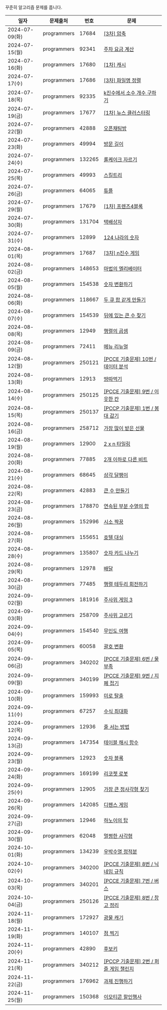 꾸준히 알고리즘 문제를 풉니다.

| 일자 | 문제출처 | 번호 | 문제 |
| --- | --- | --- | --- |
| 2024-07-09(화) | programmers | 17684 | [\[3차\] 압축](https://school.programmers.co.kr/learn/courses/30/lessons/17684)  |
| 2024-07-15(월) | programmers | 92341 | [주차 요금 계산](https://school.programmers.co.kr/learn/courses/30/lessons/92341) |
| 2024-07-16(화) | programmers | 17680 | [\[1차\] 캐시](https://school.programmers.co.kr/learn/courses/30/lessons/17680) |
| 2024-07-17(수) | programmers | 17686 | [\[3차\] 파일명 정렬](https://school.programmers.co.kr/learn/courses/30/lessons/17686) |
| 2024-07-18(목) | programmers | 92335 | [k진수에서 소수 개수 구하기](https://school.programmers.co.kr/learn/courses/30/lessons/92335) |
| 2024-07-19(금) | programmers | 17677 | [\[1차\] 뉴스 클러스터링](https://school.programmers.co.kr/learn/courses/30/lessons/17677) |
| 2024-07-22(월) | programmers | 42888 | [오픈채팅방](https://school.programmers.co.kr/learn/courses/30/lessons/42888) |
| 2024-07-23(화) | programmers | 49994 | [방문 길이](https://school.programmers.co.kr/learn/courses/30/lessons/49994) |
| 2024-07-24(수) | programmers | 132265 | [롤케이크 자르기](https://school.programmers.co.kr/learn/courses/30/lessons/132265) |
| 2024-07-25(목) | programmers | 49993 | [스킬트리](https://school.programmers.co.kr/learn/courses/30/lessons/49993) |
| 2024-07-26(금) | programmers | 64065 | [튜플](https://school.programmers.co.kr/learn/courses/30/lessons/64065) |
| 2024-07-29(월) | programmers | 17679 | [\[1차\] 프렌즈4블록](https://school.programmers.co.kr/learn/courses/30/lessons/17679) |
| 2024-07-30(화) | programmers | 131704 | [택배상자](https://school.programmers.co.kr/learn/courses/30/lessons/131704) |
| 2024-07-31(수) | programmers | 12899 | [124 나라의 숫자](https://school.programmers.co.kr/learn/courses/30/lessons/12899) |
| 2024-08-01(목) | programmers | 17687 | [\[3차\] n진수 게임](https://school.programmers.co.kr/learn/courses/30/lessons/17687) |
| 2024-08-02(금) | programmers | 148653 | [마법의 엘리베이터](https://school.programmers.co.kr/learn/courses/30/lessons/148653) |
| 2024-08-05(월) | programmers | 154538 | [숫자 변환하기](https://school.programmers.co.kr/learn/courses/30/lessons/154538) |
| 2024-08-06(화) | programmers | 118667 | [두 큐 합 같게 만들기](https://school.programmers.co.kr/learn/courses/30/lessons/118667) |
| 2024-08-07(수) | programmers | 154539 | [뒤에 있는 큰 수 찾기](https://school.programmers.co.kr/learn/courses/30/lessons/154539) |
| 2024-08-08(목) | programmers | 12949 | [행렬의 곱셈](https://school.programmers.co.kr/learn/courses/30/lessons/12949) |
| 2024-08-09(금) | programmers | 72411 | [메뉴 리뉴얼](https://school.programmers.co.kr/learn/courses/30/lessons/72411) |
| 2024-08-12(월) | programmers | 250121 | [\[PCCE 기출문제\] 10번 / 데이터 분석](https://school.programmers.co.kr/learn/courses/30/lessons/250121) |
| 2024-08-13(화) | programmers | 12913 | [땅따먹기](https://school.programmers.co.kr/learn/courses/30/lessons/12913) |
| 2024-08-14(수) | programmers | 250125 | [\[PCCE 기출문제\] 9번 / 이웃한 칸](https://school.programmers.co.kr/learn/courses/30/lessons/250125) |
| 2024-08-15(목) | programmers | 250137 | [\[PCCP 기출문제\] 1번 / 붕대 감기](https://school.programmers.co.kr/learn/courses/30/lessons/250137) |
| 2024-08-16(금) | programmers | 258712 | [가장 많이 받은 선물](https://school.programmers.co.kr/learn/courses/30/lessons/258712) |
| 2024-08-19(월) | programmers | 12900 | [2 x n 타일링](https://school.programmers.co.kr/learn/courses/30/lessons/12900) |
| 2024-08-20(화) | programmers | 77885 | [2개 이하로 다른 비트](https://school.programmers.co.kr/learn/courses/30/lessons/77885) |
| 2024-08-21(수) | programmers | 68645 | [삼각 달팽이](https://school.programmers.co.kr/learn/courses/30/lessons/68645) |
| 2024-08-22(목) | programmers | 42883 | [큰 수 만들기](https://school.programmers.co.kr/learn/courses/30/lessons/42883) |
| 2024-08-23(금) | programmers | 178870 | [연속된 부분 수열의 합](https://school.programmers.co.kr/learn/courses/30/lessons/178870) |
| 2024-08-26(월) | programmers | 152996 | [시소 짝꿍](https://school.programmers.co.kr/learn/courses/30/lessons/152996) |
| 2024-08-27(화) | programmers | 155651 | [호텔 대실](https://school.programmers.co.kr/learn/courses/30/lessons/155651) |
| 2024-08-28(수) | programmers | 135807 | [숫자 카드 나누기](https://school.programmers.co.kr/learn/courses/30/lessons/135807) |
| 2024-08-29(목) | programmers | 12978 | [배달](https://school.programmers.co.kr/learn/courses/30/lessons/12978) |
| 2024-08-30(금) | programmers | 77485 | [행렬 테두리 회전하기](https://school.programmers.co.kr/learn/courses/30/lessons/77485) |
| 2024-09-02(월) | programmers | 181916 | [주사위 게임 3](https://school.programmers.co.kr/learn/courses/30/lessons/181916) |
| 2024-09-03(화) | programmers | 258709 | [주사위 고르기](https://school.programmers.co.kr/learn/courses/30/lessons/258709) |
| 2024-09-04(수) | programmers | 154540 | [무인도 여행](https://school.programmers.co.kr/learn/courses/30/lessons/154540) |
| 2024-09-05(목) | programmers | 60058 | [괄호 변환](https://school.programmers.co.kr/learn/courses/30/lessons/60058) |
| 2024-09-06(금) | programmers | 340202 | [\[PCCE 기출문제\] 6번 / 물 부족](https://school.programmers.co.kr/learn/courses/30/lessons/340202) |
| 2024-09-09(월) | programmers | 340199 | [\[PCCE 기출문제\] 9번 / 지폐 접기](https://school.programmers.co.kr/learn/courses/30/lessons/340199) |
| 2024-09-10(화) | programmers | 159993 | [미로 탈출](https://school.programmers.co.kr/learn/courses/30/lessons/159993) |
| 2024-09-11(수) | programmers | 67257 | [수식 최대화](https://school.programmers.co.kr/learn/courses/30/lessons/67257) |
| 2024-09-12(목) | programmers | 12936 | [줄 서는 방법](https://school.programmers.co.kr/learn/courses/30/lessons/12936) |
| 2024-09-13(금) | programmers | 147354 | [테이블 해시 함수](https://school.programmers.co.kr/learn/courses/30/lessons/147354) |
| 2024-09-23(월) | programmers | 12923 | [숫자 블록](https://school.programmers.co.kr/learn/courses/30/lessons/12923) |
| 2024-09-24(화) | programmers | 169199 | [리코쳇 로봇](https://school.programmers.co.kr/learn/courses/30/lessons/169199) |
| 2024-09-25(수) | programmers | 12905 | [가장 큰 정사각형 찾기](https://school.programmers.co.kr/learn/courses/30/lessons/12905) |
| 2024-09-26(목) | programmers | 142085 | [디펜스 게임](https://school.programmers.co.kr/learn/courses/30/lessons/142085) |
| 2024-09-27(금) | programmers | 12946 | [하노이의 탑](https://school.programmers.co.kr/learn/courses/30/lessons/12946) |
| 2024-09-30(월) | programmers | 62048 | [멀쩡한 사각형](https://school.programmers.co.kr/learn/courses/30/lessons/62048) |
| 2024-10-01(화) | programmers | 134239 | [우박수열 정적분](https://school.programmers.co.kr/learn/courses/30/lessons/134239) |
| 2024-10-02(수) | programmers | 340200 | [\[PCCE 기출문제\] 8번 / 닉네임 규칙](https://school.programmers.co.kr/learn/courses/30/lessons/340200) |
| 2024-10-03(목) | programmers | 340201 | [\[PCCE 기출문제\] 7번 / 버스](https://school.programmers.co.kr/learn/courses/30/lessons/340201) |
| 2024-10-04(금) | programmers | 250126 | [\[PCCE 기출문제\] 8번 / 창고 정리](https://school.programmers.co.kr/learn/courses/30/lessons/250126) |
| 2024-11-18(월) | programmers | 172927 | [광물 캐기](https://school.programmers.co.kr/learn/courses/30/lessons/172927) |
| 2024-11-19(화) | programmers | 140107 | [점 찍기](https://school.programmers.co.kr/learn/courses/30/lessons/140107) |
| 2024-11-20(수) | programmers | 42890 | [후보키](https://school.programmers.co.kr/learn/courses/30/lessons/42890) |
| 2024-11-21(목) | programmers | 340212 | [\[PCCP 기출문제\] 2번 / 퍼즐 게임 챌린지](https://school.programmers.co.kr/learn/courses/30/lessons/340212) |
| 2024-11-22(금) | programmers | 176962 | [과제 진행하기](https://school.programmers.co.kr/learn/courses/30/lessons/176962) |
| 2024-11-25(월) | programmers | 150368 | [이모티콘 할인행사](https://school.programmers.co.kr/learn/courses/30/lessons/150368) |
